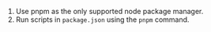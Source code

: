 1. Use pnpm as the only supported node package manager.
2. Run scripts in `package.json` using the `pnpm` command.

